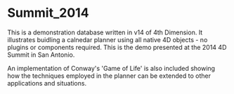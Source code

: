 Summit_2014
===========
This is a demonstration database written in v14 of 4th Dimension. It illustrates buidling a calnedar planner using all native 4D objects - no plugins or components required. This is the demo presented at the 2014 4D Summit in San Antonio. 

An implementation of Conway's 'Game of Life' is also included showing how the techniques employed in the planner can be extended to other applications and situations. 
